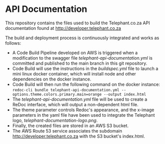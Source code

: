 # API Documentation

This repository contains the files used to build the Telephant.co.za API documentation found at http://developer.telephant.co.za

The build and deployment process is continuously integrated and works as follows:

* A Code Build Pipeline developed on AWS is triggered when a modification to the swagger file *telephant-api-documentation.yml* is committed and published to the main branch in this git repository.
* Code Build will use the instructions in the *buildspec.yml* file to launch a mini linux docker container, which will install node and other dependencies on the docker instance.
* Code Build will then run the following command on the docker instance:  ```redoc-cli bundle telephant-api-documentation.yml --options.theme.colors.primary.main=orange --output index.html```
* The *telephant-api-documentation.yml* file will be used to create a ReDoc interface, which will output a non-dependent html file.
* The theme parameter controls Redoc's appearance, and the x-image parameters in the yaml file have been used to integrate the Telephant logo, *telephant-documentation-logo.png*.
* Finally, the created files are stored in an AWS S3 bucket.
* The AWS Route 53 service associates the subdomain http://developer.telephant.co.za with the S3 bucket's index.html.
